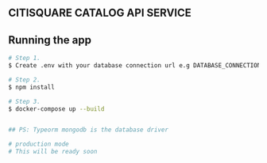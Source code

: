 
## CITISQUARE CATALOG API SERVICE


## Running the app

```bash
# Step 1.
$ Create .env with your database connection url e.g DATABASE_CONNECTION=mongodb://catalog_mongodb/citisquare_catalog

# Step 2.
$ npm install

# Step 3.
$ docker-compose up --build


## PS: Typeorm mongodb is the database driver

# production mode
# This will be ready soon
```

